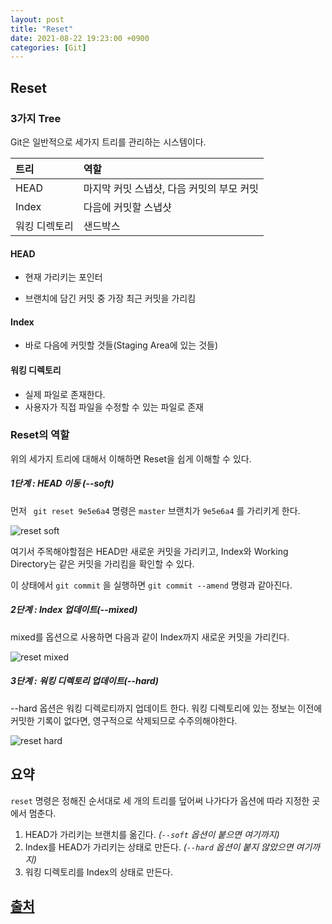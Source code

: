 ```yaml
---
layout: post
title: "Reset"
date: 2021-08-22 19:23:00 +0900
categories: [Git]
---
```


## Reset

### 3가지 Tree

Git은 일반적으로 세가지 트리를 관리하는 시스템이다.

| 트리          | 역할                                      |
| :------------ | :---------------------------------------- |
| HEAD          | 마지막 커밋 스냅샷, 다음 커밋의 부모 커밋 |
| Index         | 다음에 커밋할 스냅샷                      |
| 워킹 디렉토리 | 샌드박스                                  |

#### HEAD

- 현재 가리키는 포인터

- 브랜치에 담긴 커밋 중 가장 최근 커밋을 가리킴

#### Index

- 바로 다음에 커밋할 것들(Staging Area에 있는 것들)

#### 워킹 디렉토리

- 실제 파일로 존재한다.
- 사용자가 직접 파일을 수정할 수 있는 파일로 존재

### Reset의 역할

위의 세가지 트리에 대해서 이해하면 Reset을 쉽게 이해할 수 있다.

##### 1단계 : HEAD 이동 (--soft)

먼저 ``` git reset 9e5e6a4``` 명령은 ```master``` 브랜치가 ```9e5e6a4``` 를 가리키게 한다.

![reset soft](https://git-scm.com/book/en/v2/images/reset-soft.png)

여기서 주목해야할점은 HEAD만 새로운 커밋을 가리키고, Index와 Working Directory는 같은 커밋을 가리킴을 확인할 수 있다.

이 상태에서 ```git commit``` 을 실행하면 ```git commit --amend``` 명령과 같아진다.

##### 2단계 : Index 업데이트(--mixed)

mixed를 옵션으로 사용하면 다음과 같이 Index까지 새로운 커밋을 가리킨다.

![reset mixed](https://git-scm.com/book/en/v2/images/reset-mixed.png)

##### 3단계 : 워킹 디렉토리 업데이트(--hard)

--hard 옵션은 워킹 디렉로티까지 업데이트 한다. 워킹 디렉토리에 있는 정보는 이전에 커밋한 기록이 없다면, 영구적으로 삭제되므로 수주의해야한다.

![reset hard](https://git-scm.com/book/en/v2/images/reset-hard.png)

## 요약

`reset` 명령은 정해진 순서대로 세 개의 트리를 덮어써 나가다가 옵션에 따라 지정한 곳에서 멈춘다.

1. HEAD가 가리키는 브랜치를 옮긴다. *(`--soft` 옵션이 붙으면 여기까지)*
2. Index를 HEAD가 가리키는 상태로 만든다. *(`--hard` 옵션이 붙지 않았으면 여기까지)*
3. 워킹 디렉토리를 Index의 상태로 만든다.

## [출처](https://git-scm.com/book/ko/v2/Git-%EB%8F%84%EA%B5%AC-Reset-%EB%AA%85%ED%99%95%ED%9E%88-%EC%95%8C%EA%B3%A0-%EA%B0%80%EA%B8%B0)

